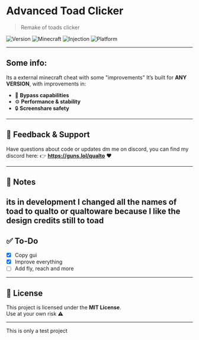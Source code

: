 # Advanced Toad Clicker 
> Remake of toads clicker

![Version](https://img.shields.io/badge/status-in%20development-yellow?style=flat-square)
![Minecraft](https://img.shields.io/badge/Minecraft-1.8.9-blue?style=flat-square)
![Injection](https://img.shields.io/badge/injection-DLL-critical?style=flat-square)
![Platform](https://img.shields.io/badge/platform-Windows-lightgrey?style=flat-square)

---

## Some info:
Its a external minecraft cheat with some "improvements"
It’s built for **ANY VERSION**, with improvements in:

- 🧠 **Bypass capabilities**
- ⚙️ **Performance & stability**
- 🔒 **Screenshare safety**

---

## 💬 Feedback & Support

Have questions about code or updates dm me on discord, you can find my discord here:
👉 **https://guns.lol/qualto** ❤️

---

## 📌 Notes

its in development I changed all the names of toad to qualto or qualtoware because I like the design credits still to toad
---

## ✅ To-Do

- [x] Copy gui 
- [x] Improve everything
- [ ] Add fly, reach and more

---

## 📄 License

This project is licensed under the **MIT License**.  
Use at your own risk ⚠️

---

This is only a test project 
